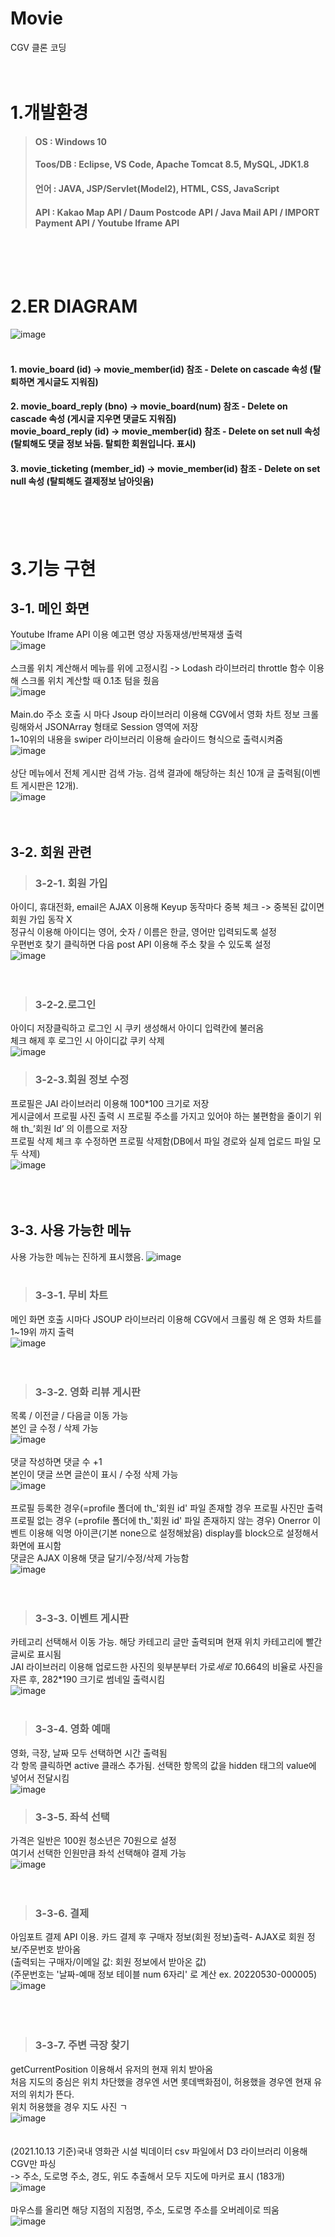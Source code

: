 # Movie
CGV 클론 코딩<br/><br/><br/>

1.개발환경
=============
>#### OS : Windows 10
>#### Toos/DB : Eclipse, VS Code, Apache Tomcat 8.5, MySQL, JDK1.8
>#### 언어 : JAVA, JSP/Servlet(Model2), HTML, CSS, JavaScript
>#### API : Kakao Map API / Daum Postcode API / Java Mail API /  IMPORT Payment API / Youtube Iframe API   
<br/><br/><br/>


2.ER DIAGRAM
=============
![image](https://user-images.githubusercontent.com/97975367/171113519-46360537-4e58-4da0-925c-04535698cbde.png)<br/><br/>
#### 1. movie_board (id) -> movie_member(id) 참조 - Delete on cascade 속성 (탈퇴하면 게시글도 지워짐)

#### 2. movie_board_reply (bno) -> movie_board(num) 참조 - Delete on cascade 속성 (게시글 지우면 댓글도 지워짐)<br/>  movie_board_reply (id) -> movie_member(id) 참조 - Delete on set null 속성 (탈퇴해도 댓글 정보 놔둠. 탈퇴한 회원입니다. 표시)

#### 3. movie_ticketing (member_id) -> movie_member(id) 참조 - Delete on set null 속성 (탈퇴해도 결제정보 남아잇음)
<br/><br/><br/>



3.기능 구현
=============
3-1. 메인 화면
--------------
Youtube Iframe API 이용 예고편 영상 자동재생/반복재생 출력   
![image](https://user-images.githubusercontent.com/97975367/171112924-5443ff77-0a88-4d0a-88c5-de60fc6f2962.png)   
<br/>
스크롤 위치 계산해서 메뉴를 위에 고정시킴 -> Lodash 라이브러리 throttle 함수 이용해 스크롤 위치 계산할 때 0.1초 텀을 줬음   
![image](https://user-images.githubusercontent.com/97975367/171115587-de7acbd7-20ee-4d32-983a-c1d690d5070a.png)   
<br/>
Main.do 주소 호출 시 마다 Jsoup 라이브러리 이용해 CGV에서 영화 차트 정보 크롤링해와서 JSONArray 형태로 Session 영역에 저장<br/>1~10위의 내용을 swiper 라이브러리 이용해 슬라이드 형식으로 출력시켜줌   
![image](https://user-images.githubusercontent.com/97975367/171115979-ab655fd5-b265-4b42-8d5f-c6ef7a74ec6b.png)   
<br/>
상단 메뉴에서 전체 게시판 검색 가능. 검색 결과에 해당하는 최신 10개 글 출력됨(이벤트 게시판은 12개).   
![image](https://user-images.githubusercontent.com/97975367/171123864-43d2b9e3-ce30-45ef-82ec-aeb39ca5d1ae.png)   
<br/><br/>

3-2. 회원 관련
--------------
>### 3-2-1. 회원 가입
아이디, 휴대전화, email은 AJAX 이용해 Keyup 동작마다 중복 체크 -> 중복된 값이면 회원 가입 동작 X<br/>정규식 이용해 아이디는 영어, 숫자 / 이름은 한글, 영어만 입력되도록 설정   
우편번호 찾기 클릭하면 다음 post API 이용해 주소 찾을 수 있도록 설정   
![image](https://user-images.githubusercontent.com/97975367/171116257-95565a4c-f391-4df0-b8e1-f6dc6cd9a4b0.png)   
<br/><br/>

>### 3-2-2.로그인
아이디 저장클릭하고 로그인 시 쿠키 생성해서 아이디 입력칸에 불러옴<br/>체크 해제 후 로그인 시 아이디값 쿠키 삭제   
![image](https://user-images.githubusercontent.com/97975367/171116471-515ddb55-d404-4343-92db-c1a2eba863a1.png)   
   
>### 3-2-3.회원 정보 수정
프로필은 JAI 라이브러리 이용해 100*100 크기로 저장<br/>게시글에서 프로필 사진 출력 시 프로필 주소를 가지고 있어야 하는 불편함을 줄이기 위해 th_’회원 Id’ 의 이름으로 저장<br/>프로필 삭제 체크 후 수정하면 프로필 삭제함(DB에서 파일 경로와 실제 업로드 파일 모두 삭제)   
![image](https://user-images.githubusercontent.com/97975367/171116676-4da037cb-773c-4326-ab3e-6867ae3a8a36.png)   
<br/><br/><br/>


3-3. 사용 가능한 메뉴
-----------------------
사용 가능한 메뉴는 진하게 표시했음.
![image](https://user-images.githubusercontent.com/97975367/171117200-c4836198-7c21-4479-bb3d-8127f7547993.png)
<br/><br/>

>### 3-3-1. 무비 차트
메인 화면 호출 시마다 JSOUP 라이브러리 이용해 CGV에서 크롤링 해 온 영화 차트를 1~19위 까지 출력   
![image](https://user-images.githubusercontent.com/97975367/171118156-e2ace5ca-49df-49b3-b476-f071f3eca7b9.png)   
<br/><br/>

>### 3-3-2. 영화 리뷰 게시판
목록 / 이전글 / 다음글 이동 가능   
본인 글 수정 / 삭제 가능   
![image](https://user-images.githubusercontent.com/97975367/171122807-ed15d438-4d65-4bff-8f91-040961d2ce34.png)   
<br/>
댓글 작성하면 댓글 수 +1   
본인이 댓글 쓰면 글쓴이 표시 / 수정 삭제 가능   
![image](https://user-images.githubusercontent.com/97975367/171123050-bc191e53-83e7-46cb-ba3a-4176f403a4c9.png)   
<br/>
프로필 등록한 경우(=profile 폴더에 th_'회원 id' 파일 존재할 경우 프로필 사진만 출력   
프로필 없는 경우 (=profile 폴더에 th_'회원 id' 파일 존재하지 않는 경우) Onerror 이벤트 이용해 익명 아이콘(기본 none으로 설정해놨음) display를 block으로 설정해서 화면에 표시함   
댓글은 AJAX 이용해 댓글 달기/수정/삭제 가능함   
![image](https://user-images.githubusercontent.com/97975367/171123199-098c4d2c-6826-4e7f-84e6-999dc833813b.png)   
</br></br>
   
>### 3-3-3. 이벤트 게시판
카테고리 선택해서 이동 가능. 해당 카테고리 글만 출력되며 현재 위치 카테고리에 빨간 글씨로 표시됨<br/>
JAI 라이브러리 이용해 업로드한 사진의 윗부분부터 가로*세로 1*0.664의 비율로 사진을 자른 후, 282*190 크기로 썸네일 출력시킴   
![image](https://user-images.githubusercontent.com/97975367/171123630-948dc54e-d966-4e7f-9086-e76032e80ff4.png)
<br/><br/>
   
>### 3-3-4. 영화 예매
영화, 극장, 날짜 모두 선택하면 시간 출력됨   
각 항목 클릭하면 active 클래스 추가됨. 선택한 항목의 값을 hidden 태그의 value에 넣어서 전달시킴   
![image](https://user-images.githubusercontent.com/97975367/171124144-0bb24ac9-be4c-48e4-88f1-5df90b3508ed.png)   
   
>### 3-3-5. 좌석 선택
가격은 일반은 100원 청소년은 70원으로 설정   
여기서 선택한 인원만큼 좌석 선택해야 결제 가능   
![image](https://user-images.githubusercontent.com/97975367/171124321-d9d2d3aa-3f1f-4df6-8852-de20b5393c3b.png)   
<br/><br/>

>### 3-3-6. 결제
아임포트 결제 API 이용. 카드 결제 후 구매자 정보(회원 정보)출력- AJAX로 회원 정보/주문번호 받아옴   
(출력되는 구매자/이메일 값: 회원 정보에서 받아온 값)   
(주문번호는 '날짜-예매 정보 테이블 num 6자리' 로 계산   ex. 20220530-000005)   
![image](https://user-images.githubusercontent.com/97975367/171124507-e052d85c-ecac-4d38-903d-3887f318499e.png)   
<br/><br/><br/>

>### 3-3-7. 주변 극장 찾기
getCurrentPosition 이용해서 유저의 현재 위치 받아옴   
처음 지도의 중심은 위치 차단했을 경우엔 서면 롯데백화점이, 허용했을 경우엔 현재 유저의 위치가 뜬다.   
위치 허용했을 경우 지도 사진 ㄱ   
![image](https://user-images.githubusercontent.com/97975367/171124863-a13e4333-d84f-4c68-a232-3deb249acfa1.png)   
<br/><br/>
(2021.10.13 기준)국내 영화관 시설 빅데이터 csv 파일에서 D3 라이브러리 이용해 CGV만 파싱   
-> 주소, 도로명 주소, 경도, 위도 추출해서 모두 지도에 마커로 표시 (183개)   
![image](https://user-images.githubusercontent.com/97975367/171124922-a5c92ca7-916b-49a5-9378-154e01c17330.png)   
<br/>
마우스를 올리면 해당 지점의 지점명, 주소, 도로명 주소를 오버레이로 띄움   
![image](https://user-images.githubusercontent.com/97975367/171125044-953d97b4-617e-45e9-8852-0c3f7aeb2a18.png)   
<br/>





